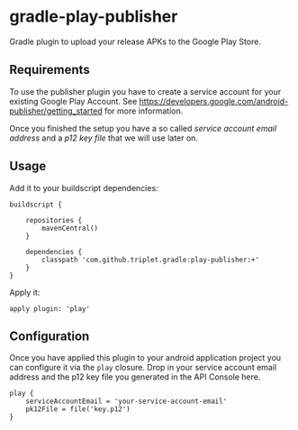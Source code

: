 # gradle-play-publisher

Gradle plugin to upload your release APKs to the Google Play Store.

## Requirements

To use the publisher plugin you have to create a service account for your existing Google Play Account. See https://developers.google.com/android-publisher/getting_started for more information.

Once you finished the setup you have a so called *service account email address* and a *p12 key file* that we will use later on.

## Usage

Add it to your buildscript dependencies:

```
buildscript {

    repositories {
        mavenCentral()
    }
    
    dependencies {
        classpath 'com.github.triplet.gradle:play-publisher:+'
    }
}
```

Apply it:

```
apply plugin: 'play'
```

## Configuration

Once you have applied this plugin to your android application project you can configure it via the ```play``` closure. Drop in your service account email address and the p12 key file you generated in the API Console here.

```
play {
    serviceAccountEmail = 'your-service-account-email'
    pk12File = file('key.p12')
}
```
